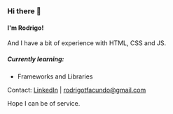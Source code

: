 ### Hi there 👋

#### I'm Rodrigo!
And I have a bit of experience with HTML, CSS and JS.

##### Currently learning:
- Frameworks and Libraries

Contact: [LinkedIn](https://www.linkedin.com/in/rodrigo-facundo-6403aa22b/) | <rodrigotfacundo@gmail.com>

Hope I can be of service.
